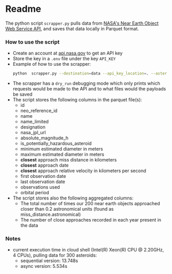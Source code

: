 # Readme

The python script `scrapper.py` pulls data from [NASA's Near Earth Object Web Service API](https://api.nasa.gov), and saves that data locally in Parquet format.

### How to use the script
- Create an account at [api.nasa.gov](https://api.nasa.gov) to get an API key
- Store the key in a `.env` file under the key `API_KEY`
- Example of how to use the scrapper:
    ```bash
    python  scrapper.py --destination=data --api_key_location=. --asteroids=20 --file_batch_size=20 --request_size=20
    ```
- The  scrapper has a `dry_run` debugging mode which  only prints  which requests would be made to the API and to what files would
    the payloads be saved
- The script stores the following columns in the parquet file(s):
    - id
    - neo_reference_id
    - name
    - name_limited
    - designation
    - nasa_jpl_url
    - absolute_magnitude_h
    - is_potentially_hazardous_asteroid
    - minimum estimated diameter in meters
    - maximum estimated diameter in meters
    - **closest** approach miss distance in kilometers
    - **closest** approach date
    - **closest** approach relative velocity in kilometers per second
    - first observation date
    - last observation date
    - observations used
    - orbital period
- The script stores also the following aggregated columns:
    - The total number of times our 200 near earth objects approached closer than 0.2 astronomical units (found as miss_distance.astronomical)
    - The number of close approaches recorded in each year present in the data


### Notes
* current execution time in cloud shell (Intel(R) Xeon(R) CPU @ 2.20GHz, 4 CPUs), pulling data for 300 asteroids: 
    * sequential version: 13.748s
    * async version: 5.534s